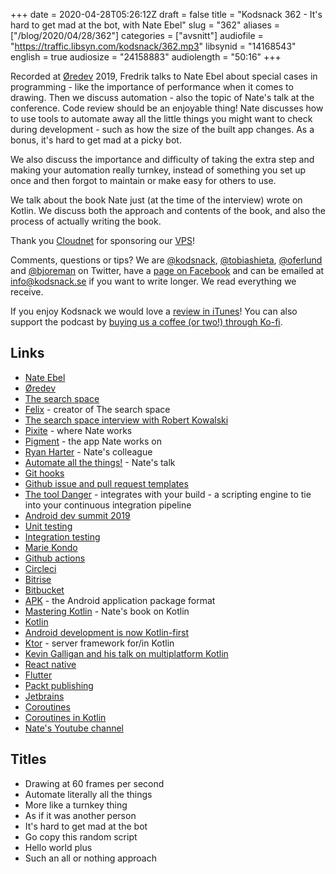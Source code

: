 +++
date = 2020-04-28T05:26:12Z
draft = false
title = "Kodsnack 362 - It's hard to get mad at the bot, with Nate Ebel"
slug = "362"
aliases = ["/blog/2020/04/28/362"]
categories = ["avsnitt"]
audiofile = "https://traffic.libsyn.com/kodsnack/362.mp3"
libsynid = "14168543"
english = true
audiosize = "24158883"
audiolength = "50:16"
+++

Recorded at [Øredev](https://oredev.org/) 2019, Fredrik talks to Nate Ebel about special cases in programming - like the importance of performance when it comes to drawing. Then we discuss automation - also the topic of Nate's talk at the conference. Code review should be an enjoyable thing! Nate discusses how to use tools to automate away all the little things you might want to check during development - such as how the size of the built app changes. As a bonus, it's hard to get mad at a picky bot.

We also discuss the importance and difficulty of taking the extra step and making your automation really turnkey, instead of something you set up once and then forgot to maintain or make easy for others to use.

We talk about the book Nate just (at the time of the interview) wrote on Kotlin. We discuss both the approach and contents of the book, and also the process of actually writing the book.

Thank you [Cloudnet](http://www.cloudnet.se) for sponsoring our [VPS](http://en.wikipedia.org/wiki/Virtual_private_server)!

Comments, questions or tips? We are [@kodsnack](https://www.twitter.com/kodsnack), [@tobiashieta](https://www.twitter.com/tobiashieta), [@oferlund](https://www.twitter.com/oferlund) and [@bjoreman](https://www.twitter.com/bjoreman) on Twitter, have a [page on Facebook](https://www.facebook.com/kodsnack) and can be emailed at [info@kodsnack.se](mailto:info@kodsnack.se) if you want to write longer. We read everything we receive.

If you enjoy Kodsnack we would love a [review in iTunes](http://itunes.apple.com/se/podcast/kodsnack/id561631498?l=en)! You can also support the podcast by <a href="https://ko-fi.com/kodsnack" rel="payment">buying us a coffee (or two!) through Ko-fi</a>.

## Links ##
* [Nate Ebel](https://twitter.com/n8ebel)
* [Øredev](https://oredev.org/)
* [The search space](https://thesearch.space/)
* [Felix](https://twitter.com/felixhgren) - creator of The search space
* [The search space interview with Robert Kowalski](https://thesearch.space/episodes/1-the-poet-of-logic-programming)
* [Pixite](https://www.pixiteapps.com/) - where Nate works
* [Pigment](https://www.pixiteapps.com/pigment) - the app Nate works on
* [Ryan Harter](https://ryanharter.com/) - Nate's colleague
* [Automate all the things!](https://www.youtube.com/watch?v=LRltIu47r8o) - Nate's talk
* [Git hooks](https://git-scm.com/book/en/v2/Customizing-Git-Git-Hooks)
* [Github issue and pull request templates](https://help.github.com/en/github/building-a-strong-community/about-issue-and-pull-request-templates)
* [The tool Danger](https://danger.systems/js/guides/getting_started.html) - integrates with your build - a scripting engine to tie into your continuous integration pipeline
* [Android dev summit 2019](https://www.youtube.com/playlist?list=PLWz5rJ2EKKc_xXXubDti2eRnIKU0p7wHd)
* [Unit testing](https://en.wikipedia.org/wiki/Unit_testing)
* [Integration testing](https://en.wikipedia.org/wiki/Integration_testing)
* [Marie Kondo](https://en.wikipedia.org/wiki/Marie_Kondo)
* [Github actions](https://github.com/features/actions)
* [Circleci](https://circleci.com/)
* [Bitrise](https://www.bitrise.io/)
* [Bitbucket](https://en.wikipedia.org/wiki/Bitbucket)
* [APK](https://en.wikipedia.org/wiki/Android_application_package) - the Android application package format
* [Mastering Kotlin](https://goobar.io/2019/12/19/mastering-kotlin-whats-inside-the-book/) - Nate's book on Kotlin
* [Kotlin](https://en.wikipedia.org/wiki/Kotlin_%28programming_language%29)
* [Android development is now Kotlin-first](https://medium.com/hackernoon/how-android-app-development-became-kotlin-first-c79e493e02fb)
* [Ktor](https://ktor.io/) - server framework for/in Kotlin
* [Kevin Galligan and his talk on multiplatform Kotlin](https://www.youtube.com/watch?v=oulHKSUAuCk)
* [React native](https://en.wikipedia.org/wiki/React_Native)
* [Flutter](https://en.wikipedia.org/wiki/Flutter_%28software%29)
* [Packt publishing](https://www.packtpub.com/)
* [Jetbrains](https://en.wikipedia.org/wiki/JetBrains)
* [Coroutines](https://en.wikipedia.org/wiki/Coroutine)
* [Coroutines in Kotlin](https://kotlinlang.org/docs/reference/coroutines-overview.html)
* [Nate's Youtube channel](https://www.youtube.com/c/goobario)

## Titles ##
* Drawing at 60 frames per second
* Automate literally all the things
* More like a turnkey thing
* As if it was another person
* It's hard to get mad at the bot
* Go copy this random script
* Hello world plus
* Such an all or nothing approach